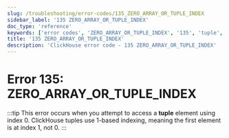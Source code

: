 ```yaml
---
slug: /troubleshooting/error-codes/135_ZERO_ARRAY_OR_TUPLE_INDEX
sidebar_label: '135 ZERO_ARRAY_OR_TUPLE_INDEX'
doc_type: 'reference'
keywords: ['error codes', 'ZERO_ARRAY_OR_TUPLE_INDEX', '135', 'tuple', 'index', 'zero', 'tupleElement']
title: '135 ZERO_ARRAY_OR_TUPLE_INDEX'
description: 'ClickHouse error code - 135 ZERO_ARRAY_OR_TUPLE_INDEX'
---
```


# Error 135: ZERO_ARRAY_OR_TUPLE_INDEX

:::tip
This error occurs when you attempt to access a **tuple** element using index 0. ClickHouse tuples use 1-based indexing, meaning the first element is at index 1, not 0.
:::
